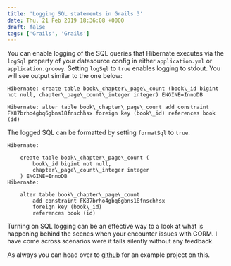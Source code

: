 ```yaml
---
title: 'Logging SQL statements in Grails 3'
date: Thu, 21 Feb 2019 18:36:08 +0000
draft: false
tags: ['Grails', 'Grails']
---
```


You can enable logging of the SQL queries that Hibernate executes via the `logSql` property of your datasource config in either `application.yml` or `application.groovy`. Setting `logSql` to `true` enables logging to stdout. You will see output similar to the one below:

```
Hibernate: create table book\_chapter\_page\_count (book\_id bigint not null, chapter\_page\_count\_integer integer) ENGINE=InnoDB

Hibernate: alter table book\_chapter\_page\_count add constraint FK87brho4gbq6gbns18fnschhsx foreign key (book\_id) references book (id)
```

The logged SQL can be formatted by setting `formatSql` to `true`.

```
Hibernate: 
    
    create table book\_chapter\_page\_count (
        book\_id bigint not null,
        chapter\_page\_count\_integer integer
    ) ENGINE=InnoDB
Hibernate: 
    
    alter table book\_chapter\_page\_count 
        add constraint FK87brho4gbq6gbns18fnschhsx 
        foreign key (book\_id) 
        references book (id)
```

Turning on SQL logging can be an effective way to a look at what is happening behind the scenes when your encounter issues with GORM. I have come across scenarios were it fails silently without any feedback.

As always you can head over to [github](https://github.com/amuponda/blog-posts/tree/master/logging-sql-statements) for an example project on this.